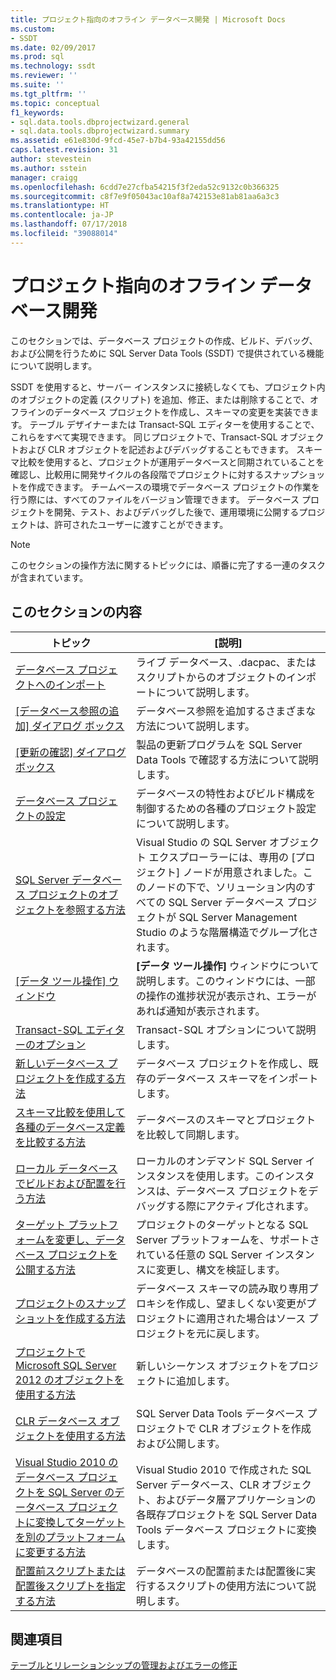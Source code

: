 ```yaml
---
title: プロジェクト指向のオフライン データベース開発 | Microsoft Docs
ms.custom:
- SSDT
ms.date: 02/09/2017
ms.prod: sql
ms.technology: ssdt
ms.reviewer: ''
ms.suite: ''
ms.tgt_pltfrm: ''
ms.topic: conceptual
f1_keywords:
- sql.data.tools.dbprojectwizard.general
- sql.data.tools.dbprojectwizard.summary
ms.assetid: e61e830d-9fcd-45e7-b7b4-93a42155dd56
caps.latest.revision: 31
author: stevestein
ms.author: sstein
manager: craigg
ms.openlocfilehash: 6cdd7e27cfba54215f3f2eda52c9132c0b366325
ms.sourcegitcommit: c8f7e9f05043ac10af8a742153e81ab81aa6a3c3
ms.translationtype: HT
ms.contentlocale: ja-JP
ms.lasthandoff: 07/17/2018
ms.locfileid: "39088014"
---
```

# <a name="project-oriented-offline-database-development"></a>プロジェクト指向のオフライン データベース開発
このセクションでは、データベース プロジェクトの作成、ビルド、デバッグ、および公開を行うために SQL Server Data Tools (SSDT) で提供されている機能について説明します。  
  
SSDT を使用すると、サーバー インスタンスに接続しなくても、プロジェクト内のオブジェクトの定義 (スクリプト) を追加、修正、または削除することで、オフラインのデータベース プロジェクトを作成し、スキーマの変更を実装できます。 テーブル デザイナーまたは Transact\-SQL エディターを使用することで、これらをすべて実現できます。 同じプロジェクトで、Transact\-SQL オブジェクトおよび CLR オブジェクトを記述およびデバッグすることもできます。 スキーマ比較を使用すると、プロジェクトが運用データベースと同期されていることを確認し、比較用に開発サイクルの各段階でプロジェクトに対するスナップショットを作成できます。 チームベースの環境でデータベース プロジェクトの作業を行う際には、すべてのファイルをバージョン管理できます。 データベース プロジェクトを開発、テスト、およびデバッグした後で、運用環境に公開するプロジェクトは、許可されたユーザーに渡すことができます。  
  
> [!NOTE]  
> このセクションの操作方法に関するトピックには、順番に完了する一連のタスクが含まれています。  
  
## <a name="in-this-section"></a>このセクションの内容  
  
|トピック|[説明]|  
|---------|---------------|  
|[データベース プロジェクトへのインポート](../ssdt/import-into-a-database-project.md)|ライブ データベース、.dacpac、またはスクリプトからのオブジェクトのインポートについて説明します。|  
|[[データベース参照の追加] ダイアログ ボックス](../ssdt/add-database-reference-dialog-box.md)|データベース参照を追加するさまざまな方法について説明します。|  
|[[更新の確認] ダイアログ ボックス](../ssdt/check-for-updates-dialog-box.md)|製品の更新プログラムを SQL Server Data Tools で確認する方法について説明します。|  
|[データベース プロジェクトの設定](../ssdt/database-project-settings.md)|データベースの特性およびビルド構成を制御するための各種のプロジェクト設定について説明します。|  
|[SQL Server データベース プロジェクトのオブジェクトを参照する方法](../ssdt/how-to-browse-objects-in-a-sql-server-database-project.md)|Visual Studio の SQL Server オブジェクト エクスプローラーには、専用の [プロジェクト] ノードが用意されました。このノードの下で、ソリューション内のすべての SQL Server データベース プロジェクトが SQL Server Management Studio のような階層構造でグループ化されます。|  
|[[データ ツール操作] ウィンドウ](../ssdt/data-tools-operations-window.md)|**[データ ツール操作]** ウィンドウについて説明します。このウィンドウには、一部の操作の進捗状況が表示され、エラーがあれば通知が表示されます。|  
|[Transact-SQL エディターのオプション](../ssdt/transact-sql-editor-options.md)|Transact\-SQL オプションについて説明します。|  
|[新しいデータベース プロジェクトを作成する方法](../ssdt/how-to-create-a-new-database-project.md)|データベース プロジェクトを作成し、既存のデータベース スキーマをインポートします。|  
|[スキーマ比較を使用して各種のデータベース定義を比較する方法](../ssdt/how-to-use-schema-compare-to-compare-different-database-definitions.md)|データベースのスキーマとプロジェクトを比較して同期します。|  
|[ローカル データベースでビルドおよび配置を行う方法](../ssdt/how-to-build-and-deploy-to-a-local-database.md)|ローカルのオンデマンド SQL Server インスタンスを使用します。このインスタンスは、データベース プロジェクトをデバッグする際にアクティブ化されます。|  
|[ターゲット プラットフォームを変更し、データベース プロジェクトを公開する方法](../ssdt/how-to-change-target-platform-and-publish-a-database-project.md)|プロジェクトのターゲットとなる SQL Server プラットフォームを、サポートされている任意の SQL Server インスタンスに変更し、構文を検証します。|  
|[プロジェクトのスナップショットを作成する方法](../ssdt/how-to-create-a-snapshot-of-a-project.md)|データベース スキーマの読み取り専用プロキシを作成し、望ましくない変更がプロジェクトに適用された場合はソース プロジェクトを元に戻します。|  
|[プロジェクトで Microsoft SQL Server 2012 のオブジェクトを使用する方法](../ssdt/how-to-use-microsoft-sql-server-2012-objects-in-your-project.md)|新しいシーケンス オブジェクトをプロジェクトに追加します。|  
|[CLR データベース オブジェクトを使用する方法](../ssdt/how-to-work-with-clr-database-objects.md)|SQL Server Data Tools データベース プロジェクトで CLR オブジェクトを作成および公開します。|  
|[Visual Studio 2010 のデータベース プロジェクトを SQL Server のデータベース プロジェクトに変換してターゲットを別のプラットフォームに変更する方法](../ssdt/how-to-convert-visual-studio-2010-database-projects-to-ssql-server-projects.md)|Visual Studio 2010 で作成された SQL Server データベース、CLR オブジェクト、およびデータ層アプリケーションの各既存プロジェクトを SQL Server Data Tools データベース プロジェクトに変換します。|  
|[配置前スクリプトまたは配置後スクリプトを指定する方法](../ssdt/how-to-specify-predeployment-or-postdeployment-scripts.md)|データベースの配置前または配置後に実行するスクリプトの使用方法について説明します。|  
  
## <a name="related-sections"></a>関連項目  
[テーブルとリレーションシップの管理およびエラーの修正](../ssdt/manage-tables-relationships-and-fix-errors.md)  
  
